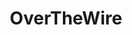 ---
title: OverTheWire
description: The wargames offered by the OverTheWire community can help you to learn and practice security concepts in the form of fun-filled games.
url: https://overthewire.org/
image:
    # url: '/assets/images/cafe.png'
    # alt: 'Cafe'
tags: ['training', 'wargame']
pubDate: 2023-11-10
draft: false
---